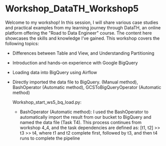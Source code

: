 # Workshop_DataTH_Workshop5
Welcome to my workshop! In this session, I will share various case studies and practical examples from my learning journey through DataTH, an online platform offering the "Road to Data Engineer" course. The content here showcases the skills and knowledge I’ve gained. This workshop covers the following topics:
   
   - Differences between Table and View, and Understanding Partitioning
   - Introduction and hands-on experience with Google BigQuery
   - Loading data into BigQuery using Airflow
   - Directly imported the data file to BigQuery. (Manual method),
     BashOperator (Automatic method), GCSToBigQueryOperator (Automatic method)

     Workshop_start_ws5_bq_load.py:
      - BashOperator (Automatic method): I used the BashOperator to automatically import the result from our bucket to BigQuery and named the data file (Task T4). 
        This process continues from workshop 4_4, and the task dependencies are defined as:
        [t1, t2] >> t3 >> t4, where t1 and t2 complete first, followed by t3, and then t4 runs to complete the pipeline
         
   

